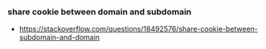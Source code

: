### share cookie between domain and subdomain
- https://stackoverflow.com/questions/18492576/share-cookie-between-subdomain-and-domain
